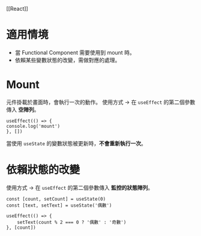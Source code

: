 [[React]]

# 適用情境
- 當 Functional Component 需要使用到 mount 時。
- 依賴某些變數狀態的改變，需做對應的處理。

# Mount
元件掛載於畫面時，會執行一次的動作。
使用方式 -> 在 `useEffect` 的第二個參數傳入 **空陣列**。
```tsx
useEffect(() => {
console.log('mount')
}, [])
```

當使用 `useState` 的變數狀態被更新時，**不會重新執行一次**。

# 依賴狀態的改變
使用方式 -> 在 `useEffect` 的第二個參數傳入 **監控的狀態陣列**。
```tsx
const [count, setCount] = useState(0)
const [text, setText] = useState('偶數')
  
useEffect(() => {
	setText(count % 2 === 0 ? '偶數' : '奇數')
}, [count])
```